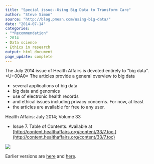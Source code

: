 ```yaml
---
title: "Special issue--Using Big Data to Transform Care"
author: "Steve Simon"
source: "http://blog.pmean.com/using-big-data/"
date: "2014-07-14"
categories:
- "*Recommendation"
- 2014
- Data science
- Ethics in research
output: html_document
page_update: complete
---
```


The July 2014 issue of Health Affairs is devoted entirely to "big
data".<U+00A0> The articles provide a general overview to big data
- several
applications of big data
- big data and genomics
- use of electronic
health records
- and ethical issues including privacy concerns. For now,
at least
- the articles are available for free to any user.

<!---More--->

Health Affairs: July 2014; Volume 33
- Issue 7. Table of Contents.
Available at
[http://content.healthaffairs.org/content/33/7.toc.](http://content.healthaffairs.org/content/33/7.toc)

![](http://www.pmean.com/new-images/14/using-big-data01.png)

 
Earlier versions are [here][sim1] and [here][sim2].
 
[sim1]: http://blog.pmean.com/using-big-data/
[sim2]: http://new.pmean.com/using-big-data/
 
